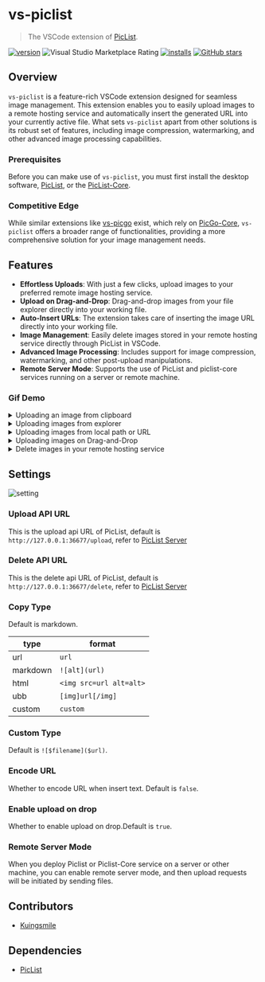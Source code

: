 # vs-piclist

> The VSCode extension of [PicList](https://github.com/Kuingsmile/PicList).

[![version](https://img.shields.io/vscode-marketplace/v/Kuingsmile.vs-piclist.svg?style=flat-square&label=vscode%20marketplace)](https://marketplace.visualstudio.com/items?itemName=Kuingsmile.vs-piclist)
![Visual Studio Marketplace Rating](https://img.shields.io/visual-studio-marketplace/r/Kuingsmile.vs-piclist?style=flat-square)
[![installs](https://img.shields.io/vscode-marketplace/d/Kuingsmile.vs-piclist.svg?style=flat-square)](https://marketplace.visualstudio.com/items?itemName=Kuingsmile.vs-piclist)
[![GitHub stars](https://img.shields.io/github/stars/Kuingsmile/vs-piclist.svg?style=flat-square&label=github%20stars)](https://github.com/Kuingsmile/vs-piclist)

## Overview

`vs-piclist` is a feature-rich VSCode extension designed for seamless image management. This extension enables you to easily upload images to a remote hosting service and automatically insert the generated URL into your currently active file. What sets `vs-piclist` apart from other solutions is its robust set of features, including image compression, watermarking, and other advanced image processing capabilities.

### Prerequisites

Before you can make use of `vs-piclist`, you must first install the desktop software, [PicList](https://github.com/Kuingsmile/PicList), or the [PicList-Core](https://github.com/Kuingsmile/piclist-core).

### Competitive Edge

While similar extensions like [vs-picgo](https://github.com/PicGo/vs-picgo) exist, which rely on [PicGo-Core](https://github.com/PicGo/PicGo-Core), `vs-piclist` offers a broader range of functionalities, providing a more comprehensive solution for your image management needs.

## Features

- **Effortless Uploads**: With just a few clicks, upload images to your preferred remote image hosting service.
- **Upload on Drag-and-Drop**: Drag-and-drop images from your file explorer directly into your working file.
- **Auto-Insert URLs**: The extension takes care of inserting the image URL directly into your working file.
- **Image Management**: Easily delete images stored in your remote hosting service directly through PicList in VSCode.
- **Advanced Image Processing**: Includes support for image compression, watermarking, and other post-upload manipulations.
- **Remote Server Mode**: Supports the use of PicList and piclist-core services running on a server or remote machine.

### Gif Demo

<details>
<summary>Uploading an image from clipboard</summary>
<img src="https://s2.loli.net/2023/08/31/XvZrtgiuWwLYIHy.gif" alt="clipboard.gif">
</details>

<details>
<summary>Uploading images from explorer</summary>
<img src="https://s2.loli.net/2023/08/31/npvwQoT4Ucr5mPN.gif" alt="explorer.gif">
</details>

<details>
<summary>Uploading images from local path or URL</summary>
<img src="https://s2.loli.net/2023/08/31/tAW54rVFhO2KSTo.gif" alt="input box.gif">
</details>

<details>
<summary>Uploading images on Drag-and-Drop</summary>
<img src="https://s2.loli.net/2023/09/01/rflXoJLsR5heDqK.gif" alt="input box.gif">
</details>

<details>
<summary>Delete images in your remote hosting service</summary>
<img src="https://s2.loli.net/2023/09/01/8oYzJinhgajLfdI.gif" alt="input box.gif">
</details>

## Settings

![setting](https://s2.loli.net/2023/08/31/vL7WgcDrxIGzZBR.webp)

### Upload API URL

This is the upload api URL of PicList, default is `http://127.0.0.1:36677/upload`, refer to [PicList Server](https://piclist.cn/en/advanced.html#use-of-built-in-server)

### Delete API URL

This is the delete api URL of PicList, default is `http://127.0.0.1:36677/delete`, refer to [PicList Server](https://piclist.cn/en/advanced.html#use-of-built-in-server)

### Copy Type

Default is markdown.

| type     | format                  |
| -------- | ----------------------- |
| url      | `url`                   |
| markdown | `![alt](url)`           |
| html     | `<img src=url alt=alt>` |
| ubb      | `[img]url[/img]`        |
| custom   | `custom`                |

### Custom Type

Default is `![$filename]($url)`.

### Encode URL

Whether to encode URL when insert text. Default is `false`.

### Enable upload on drop

Whether to enable upload on drop.Default is `true`.

### Remote Server Mode

When you deploy Piclist or Piclist-Core service on a server or other machine, you can enable remote server mode, and then upload requests will be initiated by sending files.

## Contributors

- [Kuingsmile](https://github.com/Kuingsmile)

## Dependencies

- [PicList](https://github.com/Kuingsmile/PicList)
